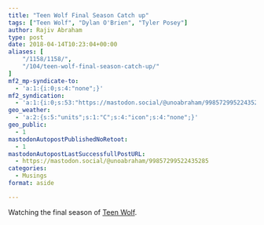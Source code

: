 ```yaml
---
title: "Teen Wolf Final Season Catch up"
tags: ["Teen Wolf", "Dylan O'Brien", "Tyler Posey"]
author: Rajiv Abraham
type: post
date: 2018-04-14T10:23:04+00:00
aliases: [
    "/1158/1158/",
    "/104/teen-wolf-final-season-catch-up/"
]
mf2_mp-syndicate-to:
  - 'a:1:{i:0;s:4:"none";}'
mf2_syndication:
  - 'a:1:{i:0;s:53:"https://mastodon.social/@unoabraham/99857299522435285";}'
geo_weather:
  - 'a:2:{s:5:"units";s:1:"C";s:4:"icon";s:4:"none";}'
geo_public:
  - 1
mastodonAutopostPublishedNoRetoot:
  - 1
mastodonAutopostLastSuccessfullPostURL:
  - https://mastodon.social/@unoabraham/99857299522435285
categories:
  - Musings
format: aside

---
```

<p style="text-align: justify;">
  Watching the final season of <a href="https://www.imdb.com/title/tt1567432/" target="_blank" rel="noopener">Teen Wolf</a>.
</p>